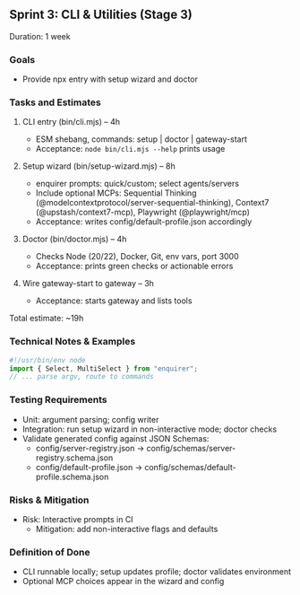 ## Sprint 3: CLI & Utilities (Stage 3)

Duration: 1 week

### Goals

- Provide npx entry with setup wizard and doctor

### Tasks and Estimates

1. CLI entry (bin/cli.mjs) – 4h

   - ESM shebang, commands: setup | doctor | gateway-start
   - Acceptance: `node bin/cli.mjs --help` prints usage

2. Setup wizard (bin/setup-wizard.mjs) – 8h

   - enquirer prompts: quick/custom; select agents/servers
   - Include optional MCPs: Sequential Thinking (@modelcontextprotocol/server-sequential-thinking), Context7 (@upstash/context7-mcp), Playwright (@playwright/mcp)
   - Acceptance: writes config/default-profile.json accordingly

3. Doctor (bin/doctor.mjs) – 4h

   - Checks Node (20/22), Docker, Git, env vars, port 3000
   - Acceptance: prints green checks or actionable errors

4. Wire gateway-start to gateway – 3h
   - Acceptance: starts gateway and lists tools

Total estimate: ~19h

### Technical Notes & Examples

```js
#!/usr/bin/env node
import { Select, MultiSelect } from "enquirer";
// ... parse argv, route to commands
```

### Testing Requirements

- Unit: argument parsing; config writer
- Integration: run setup wizard in non-interactive mode; doctor checks
- Validate generated config against JSON Schemas:
  - config/server-registry.json -> config/schemas/server-registry.schema.json
  - config/default-profile.json -> config/schemas/default-profile.schema.json

### Risks & Mitigation

- Risk: Interactive prompts in CI
  - Mitigation: add non-interactive flags and defaults

### Definition of Done

- CLI runnable locally; setup updates profile; doctor validates environment
- Optional MCP choices appear in the wizard and config

